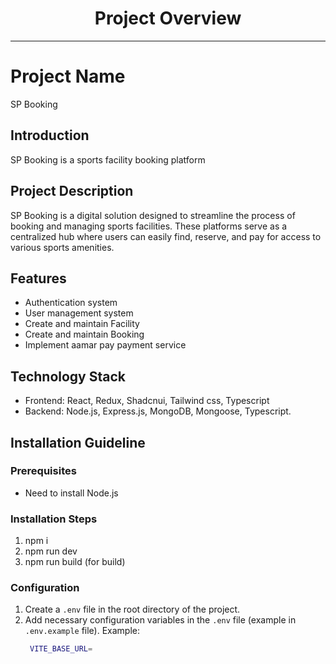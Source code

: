 
<div align="center">
  <h1>Project Overview</h1>
</div>

---

# Project Name
SP Booking

## Introduction

SP Booking is a sports facility booking platform

## Project Description

SP Booking is a digital solution designed to streamline the process of booking and managing sports facilities. These platforms serve as a centralized hub where users can easily find, reserve, and pay for access to various sports amenities.

## Features

- Authentication system
- User management system
- Create and maintain Facility
- Create and maintain Booking
- Implement aamar pay payment service

## Technology Stack

- Frontend: React, Redux, Shadcnui, Tailwind css, Typescript
- Backend: Node.js, Express.js, MongoDB, Mongoose, Typescript.

## Installation Guideline

### Prerequisites

- Need to install Node.js

### Installation Steps

1. npm i
2. npm run dev
3. npm run build (for build)

### Configuration

1. Create a `.env` file in the root directory of the project.
2. Add necessary configuration variables in the `.env` file (example in `.env.example` file).
   Example:
   ```bash
    VITE_BASE_URL=
   ```